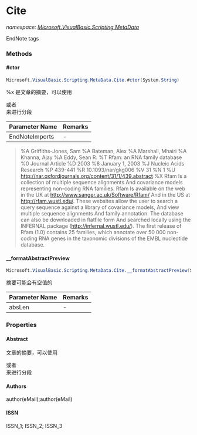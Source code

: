 ﻿# Cite
_namespace: [Microsoft.VisualBasic.Scripting.MetaData](./index.md)_

EndNote tags



### Methods

#### #ctor
```csharp
Microsoft.VisualBasic.Scripting.MetaData.Cite.#ctor(System.String)
```
%x 是文章的摘要，可以使用<p>或者<br/>来进行分段

|Parameter Name|Remarks|
|--------------|-------|
|EndNoteImports|-|

> 
>  %A Griffiths-Jones, Sam
>  %A Bateman, Alex
>  %A Marshall, Mhairi
>  %A Khanna, Ajay
>  %A Eddy, Sean R.
>  %T Rfam: an RNA family database
>  %0 Journal Article
>  %D 2003 
>  %8 January 1, 2003 
>  %J Nucleic Acids Research 
>  %P 439-441 
>  %R 10.1093/nar/gkg006 
>  %V 31 
>  %N 1 
>  %U http://nar.oxfordjournals.org/content/31/1/439.abstract 
>  %X Rfam Is a collection of multiple sequence alignments And covariance models representing non-coding RNA families. Rfam Is available on the web in the UK at http://www.sanger.ac.uk/Software/Rfam/ And in the US at http://rfam.wustl.edu/. These websites allow the user to search a query sequence against a library of covariance models, And view multiple sequence alignments And family annotation. The database can also be downloaded in flatfile form And searched locally using the INFERNAL package (http://infernal.wustl.edu/). The first release of Rfam (1.0) contains 25 families, which annotate over 50 000 non-coding RNA genes in the taxonomic divisions of the EMBL nucleotide database. 
>  

#### __formatAbstractPreview
```csharp
Microsoft.VisualBasic.Scripting.MetaData.Cite.__formatAbstractPreview(System.String)
```
摘要可能会有空值的

|Parameter Name|Remarks|
|--------------|-------|
|absLen|-|



### Properties

#### Abstract
文章的摘要，可以使用<p>或者<br/>来进行分段
#### Authors
author(eMail);author(eMail)
#### ISSN
ISSN_1; ISSN_2; ISSN_3
